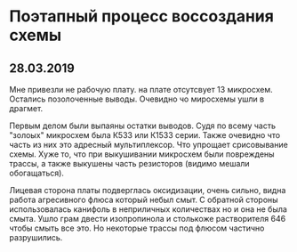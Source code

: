 # Поэтапный процесс воссоздания схемы

## 28.03.2019 

Мне привезли не рабочую плату. на плате отсутсвует 13 микросхем. Остались позолоченные выводы. Очевидно чо миросхемы ушли в драгмет.

Первым делом были выпаяны остатки выводов. Судя по всему часть "золоых" микросхем была К533 или К1533 серии. Также очевидно что часть из них это адресный мультиплексор. Что упрощает срисовывание схемы. Хуже то, что при выкушивании микросхем были повреждены трассы, а также выкушены часть резисторов (видимо мешали обогащаться).

Лицевая сторона платы подверглась оксидизации, очень сильно, видна работа агресивного флюса который небыл смыт. С обратной стороны использовалась канифоль в неприличных количествах но и она не была смыта.
Ушло грам двести изопропинола и столькоже растворителя 646 чтобы смыть все это. Но некоторые трассы под флюсом частично разрушились.

